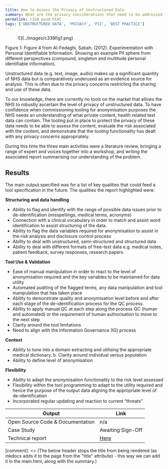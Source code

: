 ```yaml
---
title: How to Assess the Privacy of Unstructured Data
summary: What are the privacy considerations that need to be addressed when dealing with unstructured healthcare text data
permalink: c338_poud.html
tags: ['UNSTRUCTURED DATA', 'PRIVACY', 'PII', 'BEST PRACTICE']
---
```


<figure markdown>
![](../images/c338fig1.png)
</figure>
<figcaption>Figure 1: Figure 4 from Al-Fedaghi, Sabah. (2012). Experimentation with Personal Identifiable Information. Showing an example PII sphere from different perspectives (compound, singleton and multitude personal identifiable information).</figcaption>

Unstructured data (e.g. text, image, audio) makes up a significant quantity of NHS data but is comparatively underused as an evidence source for analysis. This is often due to the privacy concerns restricting the sharing and use of these data.

To our knowledge, there are currently no tools on the market that allows the NHS to robustly ascertain the level of privacy of unstructured data. To have confidence when commissioning tooling for anonymisation purposes the NHS needs an understanding of what private content, health related text data can contain. The tooling put in place to protect the privacy of these data needs to be able to assess the content, evaluate the risk associated with the content, and demonstrate that the tooling functionality has dealt with any privacy concerns appropriately.

During this time the three main activities were a literature review, bringing a range of expert and voices together into a workshop, and writing the associated report summarising our understanding of the problem.

## Results

The main output specified was for a list of key qualities that could feed a tool specification in the future.  The qualities the report highlighted were:

**Structuring and data handling**

* Ability to flag and identify with the range of possible data issues prior to de-identification (misspellings, medical terms, acronyms)
* Connection with a clinical vocabulary in order to match and assist word identification to assist structuring of the data.
* Ability to flag the data variables required for anonymisation to assist in the risk analysis and disclosure control process
* Ability to deal with unstructured, semi-structured and structured data
* Ability to deal with different formats of free-text data e.g. medical notes, patient feedback, survey responses, research papers

**Tool Use & Validation**

* Ease of manual manipulation in order to react to the level of anonymisation required and the key variables to be maintained for data utility
* Automated auditing of the flagged terms, any data manipulation and tool manipulation that has taken place
* Ability to demonstrate quality and anonymisation level before and after each stage of the de-identification process for the QC process.
* Ability to apply manual QC at each step along the process QC (human and automated) or the requirement of human authorisation to move to the next step
* Clarity around the tool limitations
* Need to align with the Information Governance (IG) process

**Context**

* Ability to tune into a domain extracting and utilising the appropriate medical dictionary. b. Clarity around individual versus population
* Ability to define level of anonymisation

**Flexibility**

* Ability to adapt the anonymisation functionality to the risk level assessed
* Flexibility within the tool programming to adapt to the utility required and hence the purpose of the output data aligning the appropriate level of de-identification
* Incorporated regular updating and reaction to current “threats”

| Output | Link |
| ---- | ---- |
| Open Source Code & Documentation | n/a |
| Case Study | Awaiting Sign-Off |
| Technical report | [Here](https://github.com/nhsx/PrivacyFingerprint/blob/main/reports/PrivacyOfUnstructuredDataReport_Nov2022.pdf) |

[comment]: <> (The below header stops the title from being rendered (as mkdocs adds it to the page from the "title" attribute) - this way we can add it in the main.html, along with the summary.)
#
